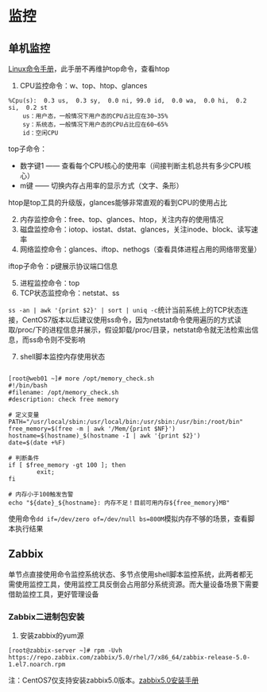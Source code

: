 # 监控

## 单机监控

[Linux命令手册](http://lnmp.ailinux.net/)，此手册不再维护top命令，查看htop

1. CPU监控命令：w、top、htop、glances

```shell
%Cpu(s):  0.3 us,  0.3 sy,  0.0 ni, 99.0 id,  0.0 wa,  0.0 hi,  0.2 si,  0.2 st
    us：用户态，一般情况下用户态的CPU占比应在30~35%
    sy：系统态，一般情况下用户态的CPU占比应在60~65%
    id：空闲CPU
```

top子命令：

- 数字键1 —— 查看每个CPU核心的使用率（间接判断主机总共有多少CPU核心）
- m键 —— 切换内存占用率的显示方式（文字、条形）

htop是top工具的升级版，glances能够非常直观的看到CPU的使用占比

2. 内存监控命令：free、top、glances、htop，关注内存的使用情况
3. 磁盘监控命令：iotop、iostat、dstat、glances，关注inode、block、读写速率
4. 网络监控命令：glances、iftop、nethogs（查看具体进程占用的网络带宽量）

iftop子命令：p键展示协议端口信息

5. 进程监控命令：top
6. TCP状态监控命令：netstat、ss

`ss -an | awk '{print $2}' | sort | uniq -c`统计当前系统上的TCP状态连接，CentOS7版本以后建议使用ss命令，因为netstat命令使用遍历的方式读取/proc/下的进程信息并展示，假设卸载/proc/目录，netstat命令就无法检索出信息，而ss命令则不受影响

7. shell脚本监控内存使用状态

```shell

[root@web01 ~]# more /opt/memory_check.sh
#!/bin/bash
#filename: /opt/memory_check.sh
#description: check free memory

# 定义变量
PATH="/usr/local/sbin:/usr/local/bin:/usr/sbin:/usr/bin:/root/bin"
free_memory=$(free -m | awk '/Mem/{print $NF}')
hostname=$(hostname)_$(hostname -I | awk '{print $2}')
date=$(date +%F)

# 判断条件
if [ $free_memory -gt 100 ]; then
        exit;
fi

# 内存小于100触发告警
echo "${date}_${hostname}: 内存不足！目前可用内存${free_memory}MB"
```

使用命令`dd if=/dev/zero of=/dev/null bs=800M`模拟内存不够的场景，查看脚本执行结果

## Zabbix

单节点直接使用命令监控系统状态、多节点使用shell脚本监控系统，此两者都无需使用监控工具，使用监控工具反倒会占用部分系统资源。而大量设备场景下需要借助监控工具，更好管理设备

### Zabbix二进制包安装

1. 安装zabbix的yum源

```shell
[root@zabbix-server ~]# rpm -Uvh https://repo.zabbix.com/zabbix/5.0/rhel/7/x86_64/zabbix-release-5.0-1.el7.noarch.rpm
```

注：CentOS7仅支持安装zabbix5.0版本。[zabbix5.0安装手册](https://www.zabbix.com/cn/download?zabbix=5.0&os_distribution=centos&os_version=7&components=server_frontend_agent&db=mysql&ws=nginx)

